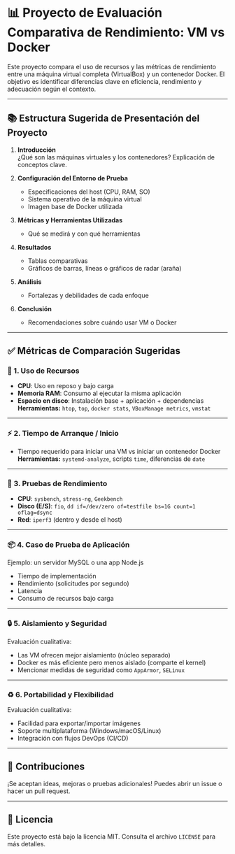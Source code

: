 # 📊 Proyecto de Evaluación Comparativa de Rendimiento: VM vs Docker

Este proyecto compara el uso de recursos y las métricas de rendimiento entre una máquina virtual completa (VirtualBox) y un contenedor Docker. El objetivo es identificar diferencias clave en eficiencia, rendimiento y adecuación según el contexto.

---

## 📚 Estructura Sugerida de Presentación del Proyecto

1. **Introducción**  
   ¿Qué son las máquinas virtuales y los contenedores? Explicación de conceptos clave.

2. **Configuración del Entorno de Prueba**  
   - Especificaciones del host (CPU, RAM, SO)  
   - Sistema operativo de la máquina virtual  
   - Imagen base de Docker utilizada

3. **Métricas y Herramientas Utilizadas**  
   - Qué se medirá y con qué herramientas

4. **Resultados**  
   - Tablas comparativas  
   - Gráficos de barras, líneas o gráficos de radar (araña)

5. **Análisis**  
   - Fortalezas y debilidades de cada enfoque

6. **Conclusión**  
   - Recomendaciones sobre cuándo usar VM o Docker

---

## ✅ Métricas de Comparación Sugeridas

### 🔧 1. Uso de Recursos
- **CPU**: Uso en reposo y bajo carga  
- **Memoria RAM**: Consumo al ejecutar la misma aplicación  
- **Espacio en disco**: Instalación base + aplicación + dependencias  
**Herramientas:** `htop`, `top`, `docker stats`, `VBoxManage metrics`, `vmstat`

---

### ⚡ 2. Tiempo de Arranque / Inicio
- Tiempo requerido para iniciar una VM vs iniciar un contenedor Docker  
**Herramientas:** `systemd-analyze`, scripts `time`, diferencias de `date`

---

### 🚀 3. Pruebas de Rendimiento
- **CPU**: `sysbench`, `stress-ng`, `Geekbench`  
- **Disco (E/S)**: `fio`, `dd if=/dev/zero of=testfile bs=1G count=1 oflag=dsync`  
- **Red**: `iperf3` (dentro y desde el host)

---

### 📦 4. Caso de Prueba de Aplicación
Ejemplo: un servidor MySQL o una app Node.js  
- Tiempo de implementación  
- Rendimiento (solicitudes por segundo)  
- Latencia  
- Consumo de recursos bajo carga

---

### 🔒 5. Aislamiento y Seguridad
Evaluación cualitativa:  
- Las VM ofrecen mejor aislamiento (núcleo separado)  
- Docker es más eficiente pero menos aislado (comparte el kernel)  
- Mencionar medidas de seguridad como `AppArmor`, `SELinux`

---

### ♻️ 6. Portabilidad y Flexibilidad
Evaluación cualitativa:  
- Facilidad para exportar/importar imágenes  
- Soporte multiplataforma (Windows/macOS/Linux)  
- Integración con flujos DevOps (CI/CD)

---

## 🧪 Contribuciones
¡Se aceptan ideas, mejoras o pruebas adicionales! Puedes abrir un issue o hacer un pull request.

---

## 📄 Licencia
Este proyecto está bajo la licencia MIT. Consulta el archivo `LICENSE` para más detalles.

